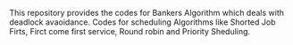 This repository provides the codes for Bankers Algorithm which deals with deadlock avaoidance.
Codes for scheduling Algorithms like Shorted Job Firts, Firct come first service, Round robin and Priority Sheduling.
